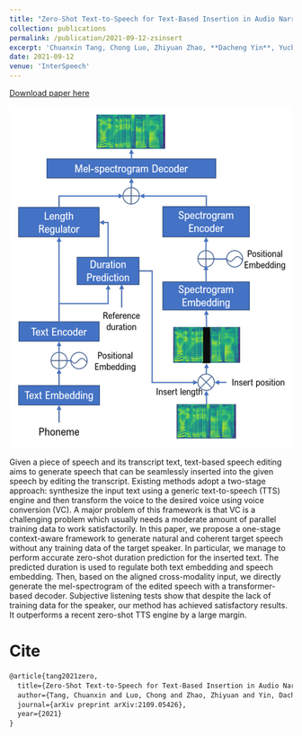 ```yaml
---
title: "Zero-Shot Text-to-Speech for Text-Based Insertion in Audio Narration"
collection: publications
permalink: /publication/2021-09-12-zsinsert
excerpt: 'Chuanxin Tang, Chong Luo, Zhiyuan Zhao, **Dacheng Yin**, Yucheng Zhao, Wenjun Zeng.'
date: 2021-09-12
venue: 'InterSpeech'
---
```

[Download paper here](https://arxiv.org/pdf/2109.05426)

![Architecture](/images/zsinsert.png)

Given a piece of speech and its transcript text, text-based
speech editing aims to generate speech that can be seamlessly
inserted into the given speech by editing the transcript. Existing methods adopt a two-stage approach: synthesize the input
text using a generic text-to-speech (TTS) engine and then transform the voice to the desired voice using voice conversion (VC).
A major problem of this framework is that VC is a challenging problem which usually needs a moderate amount of parallel
training data to work satisfactorily. In this paper, we propose
a one-stage context-aware framework to generate natural and
coherent target speech without any training data of the target
speaker. In particular, we manage to perform accurate zero-shot
duration prediction for the inserted text. The predicted duration is used to regulate both text embedding and speech embedding. Then, based on the aligned cross-modality input, we directly generate the mel-spectrogram of the edited speech with a
transformer-based decoder. Subjective listening tests show that
despite the lack of training data for the speaker, our method has
achieved satisfactory results. It outperforms a recent zero-shot
TTS engine by a large margin.

Cite
===

```latex
@article{tang2021zero,
  title={Zero-Shot Text-to-Speech for Text-Based Insertion in Audio Narration},
  author={Tang, Chuanxin and Luo, Chong and Zhao, Zhiyuan and Yin, Dacheng and Zhao, Yucheng and Zeng, Wenjun},
  journal={arXiv preprint arXiv:2109.05426},
  year={2021}
}
```